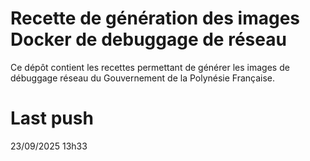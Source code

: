# Recette de génération des images Docker de debuggage de réseau

Ce dépôt contient les recettes permettant de générer les images de débuggage réseau du Gouvernement de la Polynésie Française.

# Last push
23/09/2025 13h33
